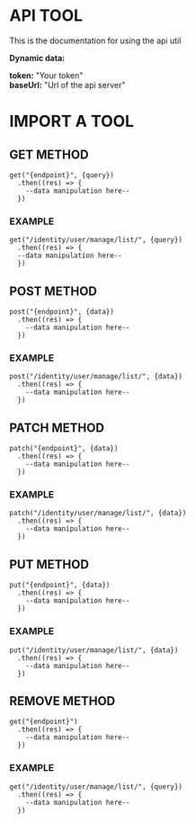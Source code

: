 # API TOOL

This is the documentation for using the api util

<b>Dynamic data:</b>

<b>token:</b> "Your token" <br />
<b>baseUrl:</b> "Url of the api server"

# IMPORT A TOOL

  ## GET METHOD
  ```
  get("{endpoint}", {query})
    .then((res) => {
      --data manipulation here--
    })
  ```

  ### EXAMPLE
  ```
  get("/identity/user/manage/list/", {query})
    .then((res) => {
    --data manipulation here--
    })
  ```

  ## POST METHOD
  ```
  post("{endpoint}", {data})
    .then((res) => {
      --data manipulation here--
    })
  ```

  ### EXAMPLE
  ```
  post("/identity/user/manage/list/", {data})
    .then((res) => {
      --data manipulation here--
    })
  ```

  ## PATCH METHOD
  ```
  patch("{endpoint}", {data})
    .then((res) => {
      --data manipulation here--
    })
  ```

  ### EXAMPLE
  ```
  patch("/identity/user/manage/list/", {data})
    .then((res) => {
      --data manipulation here--
    })
  ```

  ## PUT METHOD
  ```
  put("{endpoint}", {data})
    .then((res) => {
      --data manipulation here--
    })
  ```

  ### EXAMPLE
  ```
  put("/identity/user/manage/list/", {data})
    .then((res) => {
      --data manipulation here--
    })
  ```

  ## REMOVE METHOD
  ```
  get("{endpoint}")
    .then((res) => {
      --data manipulation here--
    })
  ```

  ### EXAMPLE
  ```
  get("/identity/user/manage/list/", {query})
    .then((res) => {
      --data manipulation here--
    })
  ```


